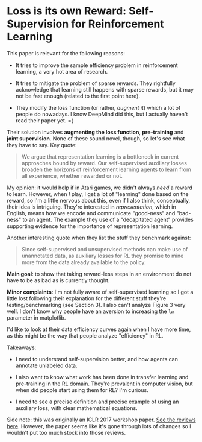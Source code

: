 # Loss is its own Reward: Self-Supervision for Reinforcement Learning

This paper is relevant for the following reasons:

- It tries to improve the sample efficiency problem in reinforcement learning, a
  very hot area of research.

- It tries to mitigate the problem of sparse rewards. They rightfully
  acknowledge that learning still happens with sparse rewards, but it may not be
  fast enough (related to the first point here).

- They modify the loss function (or rather, *augment it*) which a lot of people
  do nowadays. I know DeepMind did this, but I actually haven't read their paper
  yet. =(

Their solution involves **augmenting the loss function**, **pre-training** and
**joint supervision**. None of these sound novel, though, so let's see what they
have to say. Key quote:

> We argue that representation learning is a bottleneck in current approaches
> bound by reward. Our self-supervised auxiliary losses broaden the horizons of
> reinforcement learning agents to learn from all experience, whether rewarded
> or not.

My opinion: it would help if in Atari games, we didn't always *need* a reward to
learn.  However, when *I* play, I get a lot of "learning" done based on the
reward, so I'm a little nervous about this, even if I also think, conceptually,
their idea is intriguing. They're interested in *representation*, which in
English, means how we encode and communicate "good-ness" and "bad-ness" to an
agent. The example they use of a "decapitated agent" provides supporting
evidence for the importance of representation learning.

Another interesting quote when they list the stuff they benchmark against:

> Since self-supervised and unsupervised methods can make use of unannotated
> data, as auxiliary losses for RL they promise to mine more from the data
> already available to the policy.

**Main goal**: to show that taking reward-less steps in an environment do not
have to be as bad as is currently thought.

**Minor complaints**: I'm not fully aware of self-supervised learning so I got a
little lost following their explanation for the different stuff they're
testing/benchmarking (see Section 3). I also can't analyze Figure 3 very well. I
don't know why people have an aversion to increasing the `lw` parameter in
matplotlib.

I'd like to look at their data efficiency curves again when I have more time, as
this might be the way that people analyze "efficiency" in RL.

Takeaways:

- I need to understand self-supervision better, and how agents can annotate
  unlabeled data.

- I also want to know what work has been done in transfer learning and
  pre-training in the RL domain. They're prevalent in computer vision, but when
  did people start using them for RL? I'm curious.

- I need to see a precise definition and precise example of using an auxiliary
  loss, with clear mathematical equations.

Side note: this was originally an ICLR 2017 workshop paper. [See the reviews
here][1].  However, the paper seems like it's gone through lots of changes so I
wouldn't put too much stock into those reviews.

[1]:https://openreview.net/forum?id=S15PPJStl&noteId=S15PPJStl
